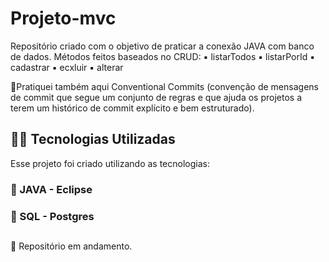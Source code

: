 # Projeto-mvc

Repositório criado com o objetivo de praticar a conexão JAVA com banco de dados. Métodos feitos baseados no CRUD: 
▪️ listarTodos
▪️ listarPorId
▪️ cadastrar
▪️ ecxluir
▪️ alterar 


🔸Pratiquei também aqui Conventional Commits (convenção de mensagens de commit que segue um conjunto de regras e que ajuda os projetos a terem um histórico de commit explícito e bem estruturado). 


## 👨‍💻️ Tecnologias Utilizadas
Esse projeto foi criado utilizando as tecnologias:
### :small_blue_diamond: JAVA - Eclipse
### :small_blue_diamond: SQL - Postgres

##
:construction: Repositório em andamento. 
